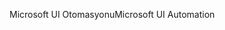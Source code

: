 <span data-ttu-id="2de69-101">Microsoft UI Otomasyonu</span><span class="sxs-lookup"><span data-stu-id="2de69-101">Microsoft UI Automation</span></span>